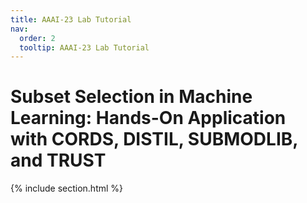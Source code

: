 ```yaml
---
title: AAAI-23 Lab Tutorial
nav:
  order: 2
  tooltip: AAAI-23 Lab Tutorial
---
```


# <i class="fas fa-chalkboard-user"></i> Subset Selection in Machine Learning: Hands-On Application with CORDS, DISTIL, SUBMODLIB, and TRUST

{% include section.html %}


<!-- {% include search-info.html %} -->

<!-- {% include list.html data="works" component="work-excerpt" %} -->



